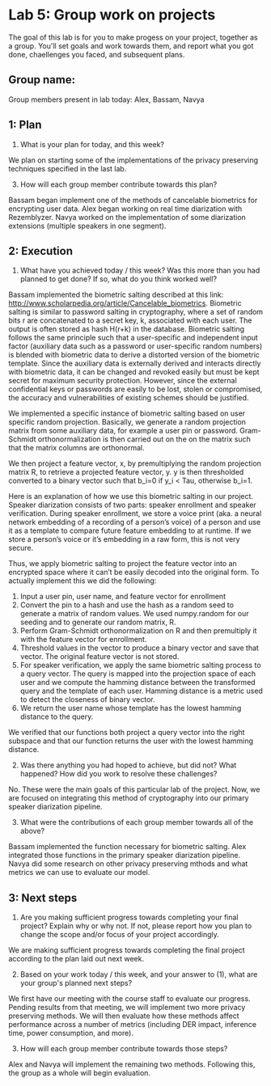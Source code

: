 Lab 5: Group work on projects
===
The goal of this lab is for you to make progess on your project, together as a group. You'll set goals and work towards them, and report what you got done, chaellenges you faced, and subsequent plans.

Group name:
---
Group members present in lab today: Alex, Bassam, Navya

1: Plan
----
1. What is your plan for today, and this week? 

We plan on starting some of the implementations of the privacy preserving techniques specified in the last lab.

3. How will each group member contribute towards this plan?

Bassam began implement one of the methods of cancelable biometrics for encrypting user data. Alex began working on real time diarization with Rezemblyzer. Navya worked on the implementation of some diarization extensions (multiple speakers in one segment). 

2: Execution
----
1. What have you achieved today / this week? Was this more than you had planned to get done? If so, what do you think worked well?

Bassam implemented the biometric salting described at this link: http://www.scholarpedia.org/article/Cancelable_biometrics. Biometric salting is similar to password salting in cryptography, where a set of random bits r are concatenated to a secret key, k, associated with each user. The output is often stored as hash H(r+k) in the database. Biometric salting follows the same principle such that a user-specific and independent input factor (auxiliary data such as a password or user-specific random numbers) is blended with biometric data to derive a distorted version of the biometric template. Since the auxiliary data is externally derived and interacts directly with biometric data, it can be changed and revoked easily but must be kept secret for maximum security protection. However, since the external confidential keys or passwords are easily to be lost, stolen or compromised, the accuracy and vulnerabilities of existing schemes should be justified.

We implemented a specific instance of biometric salting based on user specific random projection. Basically, we generate a random projection matrix from some auxiliary data, for example a user pin or password. Gram-Schmidt orthonormalization is then carried out on the on the matrix such that the matrix columns are orthonormal.

We then project a feature vector, x, by premultiplying the random projection matrix R, to retrieve a projected feature vector, y. y is then thresholded converted to a binary vector such that b_i=0 if y_i < Tau, otherwise b_i=1.

Here is an explanation of how we use this biometric salting in our project. Speaker diarization consists of two parts: speaker enrollment and speaker verification. During speaker enrollment, we store a voice print (aka. a neural network embedding of a recording of a person’s voice) of a person and use it as a template to compare future feature embedding to at runtime. If we store a person’s voice or it’s embedding in a raw form, this is not very secure.

Thus, we apply biometric salting to project the feature vector into an encrypted space where it can’t be easily decoded into the original form.
To actually implement this we did the following:

1.  Input a user pin, user name, and feature vector for enrollment
2.  Convert the pin to a hash and use the hash as a random seed to generate a matrix of random values. We used numpy.random for our seeding and to generate our random matrix, R.
3.  Perform Gram-Schmidt orthonormalization on R and then premultiply it with the feature vector for enrollment.
4.  Threshold values in the vector to produce a binary vector and save that vector. The original feature vector is not stored.
5.  For speaker verification, we apply the same biometric salting process to a query vector. The query is mapped into the projection space of each user and we compute the hamming distance between the transformed query and the template of each user. Hamming distance is a metric used to detect the closeness of binary vector.
6.  We return the user name whose template has the lowest hamming distance to the query.

We verified that our functions both project a query vector into the right subspace and that our function returns the user with the lowest hamming distance.

2. Was there anything you had hoped to achieve, but did not? What happened? How did you work to resolve these challenges?

No. These were the main goals of this particular lab of the project. Now, we are focused on integrating this method of cryptography into our primary speaker diarization pipeline.

3. What were the contributions of each group member towards all of the above?

Bassam implemented the function necessary for biometric salting. Alex integrated those functions in the primary speaker diarization pipeline. Navya did some research on other privacy preserving mthods and what metrics we can use to evaluate our model.


3: Next steps
----
1. Are you making sufficient progress towards completing your final project? Explain why or why not. If not, please report how you plan to change the scope and/or focus of your project accordingly.

We are making sufficient progress towards completing the final project according to the plan laid out next week.


2. Based on your work today / this week, and your answer to (1), what are your group's planned next steps?

We first have our meeting with the course staff to evaluate our progress. Pending results from that meeting, we will implement two more privacy preserving methods. We will then evaluate how these methods affect performance across a number of metrics (including DER impact, inference time, power consumption, and more). 


3. How will each group member contribute towards those steps? 

Alex and Navya will implement the remaining two methods. Following this, the group as a whole will begin evaluation. 
